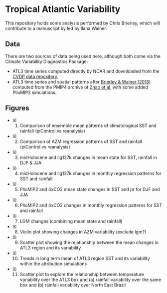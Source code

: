 # Tropical Atlantic Variability
This repository holds some analysis performed by Chris Brierley, which will contribute to a manuscript by led by Ilana Wainer.

## Data

There are two sources of data being used here, although both come via the Climate Variability Diagnostics Package:
  - ATL3 time series computed directly by NCAR and downloaded from the [CVDP data repository](https://www.cesm.ucar.edu/projects/cvdp/data-repository).
  - ATL3 time series and spatial patterns after [Brierley & Wainer (2018)](https://cp.copernicus.org/articles/14/1377/2018/) computed from the PMIP4 archive of [Zhao et al](https://gmd.copernicus.org/articles/15/2475/2022/gmd-15-2475-2022.html), with some added PlioMIP2 simulations.


## Figures
- [X] 1. Comparison of ensemble mean patterns of climatological SST and rainfall (piControl vs reanalysis)
- [X] 2. Comparison of AZM regression patterns of SST and rainfall (piControl vs reanalysis)
- [X] 3. midHolocene and lig127k changes in mean state for SST, rainfall in DJF & JJA
- [X] 4. midHolocene and lig127k changes in monthly regression patterns for SST and rainfall
- [X] 5. PlioMIP2 and 4xCO2 mean state changes in SST and pr for DJF and JJA
- [X] 6. PlioMIP2 and 4xCO2 changes in monthly regression patterns for SST and rainfall
- [X] 7. LGM changes (combining mean state and rainfall)
- [X] 8. Violin plot showing changes in AZM variability (exclude lgm?)
- [X] 9. Scatter plot showing the relationship between the mean changes in ATL3 region and its variability
- [X] 10. Trends in long term mean of ATL3 region SST and its variability within the attribution simulations
- [X] 11. Scatter plot to explore the relationship between temperature variability over the ATL3 box and (a) rainfall variability over the same box and (b) rainfall variability over North East Brazil 